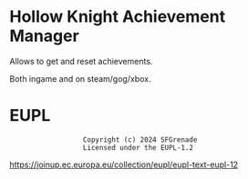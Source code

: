 # Hollow Knight Achievement Manager

Allows to get and reset achievements.

Both ingame and on steam/gog/xbox.

# EUPL
                      Copyright (c) 2024 SFGrenade
                      Licensed under the EUPL-1.2
https://joinup.ec.europa.eu/collection/eupl/eupl-text-eupl-12
